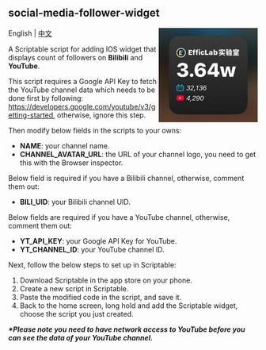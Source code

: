 ## social-media-follower-widget

<img align="right" width="200" src="https://github.com/efficlab/social-media-follower-widget/blob/main/imgs/example.jpeg?raw=true">

English | <a href="https://github.com/efficlab/social-media-follower-widget/blob/main/README-zh.md">中文</a>

A Scriptable script for adding IOS widget that displays count of followers on **Bilibili** and **YouTube**.

This script requires a Google API Key to fetch the YouTube channel data which needs to be done first by following: https://developers.google.com/youtube/v3/getting-started, otherwise, ignore this step.

Then modify below fields in the scripts to your owns:

- **NAME**: your channel name.
- **CHANNEL_AVATAR_URL**: the URL of your channel logo, you need to get this with the Browser inspector.

Below field is required if you have a Bilibili channel, otherwise, comment them out:

- **BILI_UID**: your Bilibili channel UID.

Below fields are required if you have a YouTube channel, otherwise, comment them out:
  
- **YT_API_KEY**: your Google API Key for YouTube.
- **YT_CHANNEL_ID**: your YouTube channel ID.

Next, follow the below steps to set up in Scriptable:

1. Download Scriptable in the app store on your phone.
2. Create a new script in Scriptable.
3. Paste the modified code in the script, and save it.
4. Back to the home screen, long hold and add the Scriptable widget, choose the script you just created.

***\*Please note you need to have network access to YouTube before you can see the data of your YouTube channel.***


